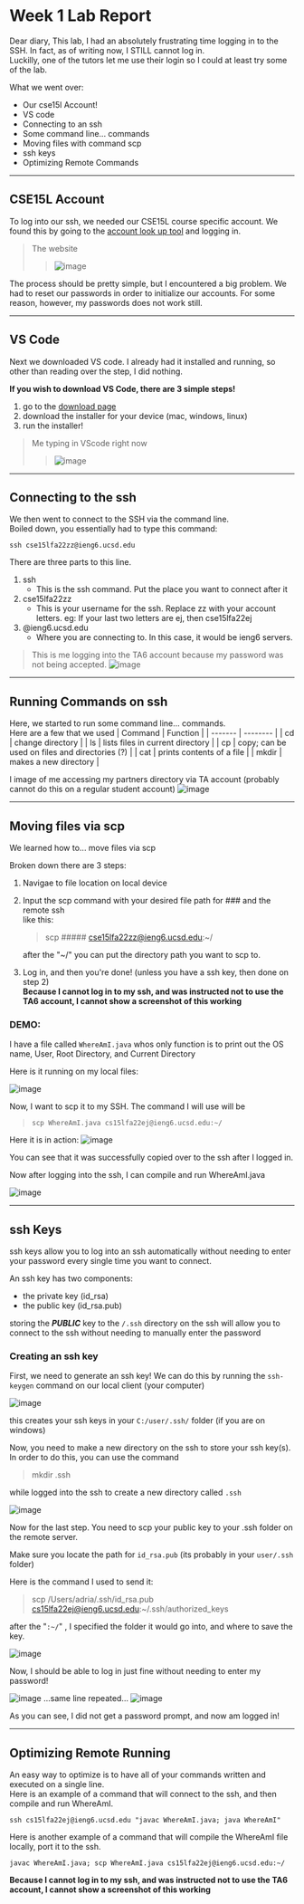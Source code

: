 
# Week 1 Lab Report



Dear diary,
This lab, I had an absolutely frustrating time logging in to the SSH. In fact, as of writing now, I STILL cannot log in.  
Luckilly, one of the tutors let me use their login so I could at least try some of the lab.


What we went over:
- Our cse15l Account!
- VS code
- Connecting to an ssh 
- Some command line... commands
- Moving files with command scp
- ssh keys
- Optimizing Remote Commands

------


## CSE15L Account
To log into our ssh, we needed our CSE15L course specific account.
We found this by going to the [account look up tool](https://sdacs.ucsd.edu/~icc/index.php) and logging in.

>The website
>>![image](./w1images/accountLookup.png)

The process should be pretty simple, but I encountered a big problem. We had to reset our passwords in order to initialize our accounts. For some reason, however, my passwords does not work still.


-----

## VS Code

Next we downloaded VS code. I already had it installed and running, so other than reading over the step, I did nothing. 


**If you wish to download VS Code, there are 3 simple steps!**

1. go to the [download page](https://code.visualstudio.com/)
2. download the installer for your device (mac, windows, linux)
3. run the installer!


> Me typing in VScode right now
>> ![image](./w1images/vscode.png)

---
## Connecting to the ssh

We then went to connect to the SSH via the command line.  
Boiled down, you essentially had to type this command:

    ssh cse15lfa22zz@ieng6.ucsd.edu

There are three parts to this line. 
1. ssh 
    - This is the ssh command. Put the place you want to connect after it
2. cse15lfa22zz
    - This is your username for the ssh. Replace zz with your account letters. eg: If your last two letters are ej, then cse15lfa22ej
3. @ieng6.ucsd.edu
    - Where you are connecting to. In this case, it would be ieng6 servers.
> This is me logging into the TA6 account because my password was not being accepted.
![image](./w1images/sshLogged.png)


---
## Running Commands on ssh
Here, we started to run some command line... commands.  
Here are a few that we used
| Command | Function |
| ------- | -------- |
| cd     | change directory |
| ls     | lists files in current directory |
| cp     | copy; can be used on files and directories (?) |
| cat    | prints contents of a file |
| mkdir  | makes a new directory |

I image of me accessing my partners directory via TA account (probably cannot do this on a regular student account)
 ![image](./w1images/sshcommands.png)


-----
## Moving files via scp
We learned how to... move files via scp

Broken down there are 3 steps:
1. Navigae to file location on local device
2. Input the scp command with your desired file path for ### and the remote ssh  
    like this:
    
    >scp ##### cse15lfa22zz@ieng6.ucsd.edu:~/

    
    after the "~/" you can put the directory path you want to scp to.

3. Log in, and then you're done! (unless you have a ssh key, then done on step 2)  
**Because I cannot log in to my ssh, and was instructed not to use the TA6 account, I cannot show a screenshot of this working**

### DEMO:

I have a file called `WhereAmI.java` whos only function is to print out the OS name, User, Root Directory, and Current Directory

Here is it running on my local files:


 ![image](w1images\localWhereAmI.png)



Now, I want to scp it to my SSH. The command
I will use will be
> `scp WhereAmI.java cs15lfa22ej@ieng6.ucsd.edu:~/`

Here it is in action:
![image](w1images/scpWhereAmI.png)


You can see that it was successfully copied over to the ssh after I logged in.

Now after logging into the ssh, I can compile and run WhereAmI.java

![image](w1images/logInAndRunWhereAmI.png)




-----
## ssh Keys

ssh keys allow you to log into an ssh automatically without needing to enter your password every single time you want to connect.  

An ssh key has two components: 
- the private key   (id_rsa) 
- the public key    (id_rsa.pub)

storing the ***PUBLIC*** key to the `/.ssh` directory on the ssh will allow you to connect to the ssh without needing to manually enter the password



### Creating an ssh key

First, we need to generate an ssh key!
We can do this by running the `ssh-keygen` command on our local client (your computer)

![image](w1images/generateKey.png)

this creates your ssh keys in your `C:/user/.ssh/` folder
(if you are on windows)

Now, you need to make a new directory on the ssh to store your ssh key(s). In order to do this, you can use the command

> mkdir .ssh

while logged into the ssh to create a new directory called `.ssh`

![image](w1images/mkdirNewSSH.png)


Now for the last step. You need to scp your public key to your .ssh folder on the remote server.


Make sure you locate the path for `id_rsa.pub` (its probably in your `user/.ssh` folder)

Here is the command I used to send it:
> scp /Users/adria/.ssh/id_rsa.pub cs15lfa22ej@ieng6.ucsd.edu:~/.ssh/authorized_keys

after the "`:~/`" , I specified the folder it would go into, and where to save the key.

![image](w1images/scpKey.png)



Now, I should be able to log in just fine without needing to enter my password!

![image](w1images/loginPt1.png)
...same line repeated...
![image](w1images/loginPt2.png)


As you can see, I did not get a password prompt, and now am logged in!


------

## Optimizing Remote Running

An easy way to optimize is to have all of your commands written and executed on a single line.   
Here is an example of a command that will connect to the ssh, and then compile and run WhereAmI.

    ssh cs15lfa22ej@ieng6.ucsd.edu "javac WhereAmI.java; java WhereAmI"

Here is another example of a command that will compile the WhereAmI file locally, port it to the ssh.

    javac WhereAmI.java; scp WhereAmI.java cs15lfa22ej@ieng6.ucsd.edu:~/ 
    
**Because I cannot log in to my ssh, and was instructed not to use the TA6 account, I cannot show a screenshot of this working**
